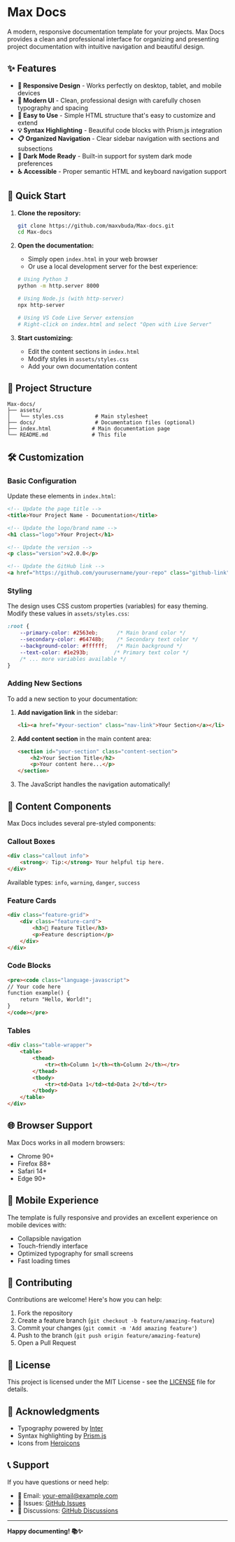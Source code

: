 # Max Docs

A modern, responsive documentation template for your projects. Max Docs provides a clean and professional interface for organizing and presenting project documentation with intuitive navigation and beautiful design.

## ✨ Features

- **📱 Responsive Design** - Works perfectly on desktop, tablet, and mobile devices
- **🎨 Modern UI** - Clean, professional design with carefully chosen typography and spacing
- **🚀 Easy to Use** - Simple HTML structure that's easy to customize and extend
- **💡 Syntax Highlighting** - Beautiful code blocks with Prism.js integration
- **📋 Organized Navigation** - Clear sidebar navigation with sections and subsections
- **🌙 Dark Mode Ready** - Built-in support for system dark mode preferences
- **♿ Accessible** - Proper semantic HTML and keyboard navigation support

## 🚀 Quick Start

1. **Clone the repository:**
   ```bash
   git clone https://github.com/maxvbuda/Max-docs.git
   cd Max-docs
   ```

2. **Open the documentation:**
   - Simply open `index.html` in your web browser
   - Or use a local development server for the best experience:
   ```bash
   # Using Python 3
   python -m http.server 8000
   
   # Using Node.js (with http-server)
   npx http-server
   
   # Using VS Code Live Server extension
   # Right-click on index.html and select "Open with Live Server"
   ```

3. **Start customizing:**
   - Edit the content sections in `index.html`
   - Modify styles in `assets/styles.css`
   - Add your own documentation content

## 📁 Project Structure

```
Max-docs/
├── assets/
│   └── styles.css          # Main stylesheet
├── docs/                   # Documentation files (optional)
├── index.html             # Main documentation page
└── README.md              # This file
```

## 🛠️ Customization

### Basic Configuration

Update these elements in `index.html`:

```html
<!-- Update the page title -->
<title>Your Project Name - Documentation</title>

<!-- Update the logo/brand name -->
<h1 class="logo">Your Project</h1>

<!-- Update the version -->
<p class="version">v2.0.0</p>

<!-- Update the GitHub link -->
<a href="https://github.com/yourusername/your-repo" class="github-link">
```

### Styling

The design uses CSS custom properties (variables) for easy theming. Modify these values in `assets/styles.css`:

```css
:root {
    --primary-color: #2563eb;      /* Main brand color */
    --secondary-color: #64748b;    /* Secondary text color */
    --background-color: #ffffff;   /* Main background */
    --text-color: #1e293b;        /* Primary text color */
    /* ... more variables available */
}
```

### Adding New Sections

To add a new section to your documentation:

1. **Add navigation link** in the sidebar:
   ```html
   <li><a href="#your-section" class="nav-link">Your Section</a></li>
   ```

2. **Add content section** in the main content area:
   ```html
   <section id="your-section" class="content-section">
       <h2>Your Section Title</h2>
       <p>Your content here...</p>
   </section>
   ```

3. The JavaScript handles the navigation automatically!

## 🎨 Content Components

Max Docs includes several pre-styled components:

### Callout Boxes
```html
<div class="callout info">
    <strong>💡 Tip:</strong> Your helpful tip here.
</div>
```

Available types: `info`, `warning`, `danger`, `success`

### Feature Cards
```html
<div class="feature-grid">
    <div class="feature-card">
        <h3>🚀 Feature Title</h3>
        <p>Feature description</p>
    </div>
</div>
```

### Code Blocks
```html
<pre><code class="language-javascript">
// Your code here
function example() {
    return "Hello, World!";
}
</code></pre>
```

### Tables
```html
<div class="table-wrapper">
    <table>
        <thead>
            <tr><th>Column 1</th><th>Column 2</th></tr>
        </thead>
        <tbody>
            <tr><td>Data 1</td><td>Data 2</td></tr>
        </tbody>
    </table>
</div>
```

## 🌐 Browser Support

Max Docs works in all modern browsers:
- Chrome 90+
- Firefox 88+
- Safari 14+
- Edge 90+

## 📱 Mobile Experience

The template is fully responsive and provides an excellent experience on mobile devices with:
- Collapsible navigation
- Touch-friendly interface
- Optimized typography for small screens
- Fast loading times

## 🤝 Contributing

Contributions are welcome! Here's how you can help:

1. Fork the repository
2. Create a feature branch (`git checkout -b feature/amazing-feature`)
3. Commit your changes (`git commit -m 'Add amazing feature'`)
4. Push to the branch (`git push origin feature/amazing-feature`)
5. Open a Pull Request

## 📄 License

This project is licensed under the MIT License - see the [LICENSE](LICENSE) file for details.

## 💖 Acknowledgments

- Typography powered by [Inter](https://rsms.me/inter/)
- Syntax highlighting by [Prism.js](https://prismjs.com/)
- Icons from [Heroicons](https://heroicons.com/)

## 📞 Support

If you have questions or need help:

- 📧 Email: [your-email@example.com](mailto:your-email@example.com)
- 🐛 Issues: [GitHub Issues](https://github.com/maxvbuda/Max-docs/issues)
- 💬 Discussions: [GitHub Discussions](https://github.com/maxvbuda/Max-docs/discussions)

---

**Happy documenting! 📚✨**